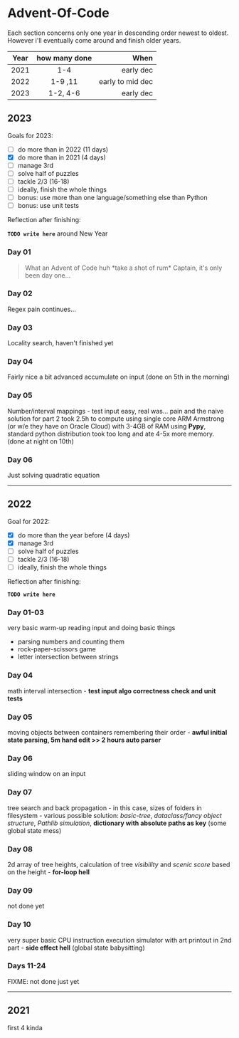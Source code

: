 # Advent-Of-Code

Each section concerns only one year in descending order newest to oldest.
However i'll eventually come around and finish older years.

| Year | how many done |  When |
|:----:|:-------------:|------:|
| 2021 | 1-4           | early dec |
| 2022 | 1-9 ,11       | early to mid dec |
| 2023 | 1-2, 4-6      | early dec |

## 2023

Goals for 2023:

- [ ] do more than in 2022 (11 days)
- [x] do more than in 2021 (4 days)
- [ ] manage 3rd
- [ ] solve half of puzzles
- [ ] tackle 2/3 (16-18)
- [ ] ideally, finish the whole things
- [ ] bonus: use more than one language/something else than Python
- [ ] bonus: use unit tests

Reflection after finishing:

**`TODO write here`** around New Year

### Day 01

>What an Advent of Code huh \*take a shot of rum\*
>Captain, it's only been day one...

### Day 02

Regex pain continues...

### Day 03

Locality search, haven't finished yet

### Day 04

Fairly nice a bit advanced accumulate on input (done on 5th in the morning)

### Day 05

Number/interval mappings - test input easy, real was... pain and the naive solution
for part 2 took 2.5h to compute using single core ARM Armstrong (or w/e they have on Oracle Cloud)
with 3-4GB of RAM using **Pypy**, standard python distribution took too long and ate 4-5x more memory.
(done at night on 10th)

### Day 06

Just solving quadratic equation

---

## 2022

Goal for 2022:

- [x] do more than the year before (4 days)
- [x] manage 3rd
- [ ] solve half of puzzles
- [ ] tackle 2/3 (16-18)
- [ ] ideally, finish the whole things

Reflection after finishing:

**`TODO write here`**

### Day 01-03

very basic warm-up reading input and doing basic things

- parsing numbers and counting them
- rock-paper-scissors game
- letter intersection between strings

### Day 04

math interval intersection - **test input algo correctness check and unit tests**

### Day 05

moving objects between containers remembering their order - **awful initial state parsing, 5m hand edit >> 2 hours auto parser**

### Day 06

sliding window on an input

### Day 07

tree search and back propagation - in this case, sizes of folders in filesystem - various possible solution: *basic-tree*, *dataclass/fancy object structure*, *Pathlib simulation*, **dictionary with absolute paths as key** (some global state mess)

### Day 08

2d array of tree heights, calculation of tree *visibility* and *scenic score* based on the height - **for-loop hell**

### Day 09

not done yet

### Day 10

very super basic CPU instruction execution simulator with art printout in 2nd part - **side effect hell** (global state babysitting)

### Days 11-24

FIXME: not done just yet

---

## 2021

first 4 kinda

